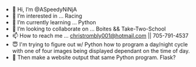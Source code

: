 - 👋 Hi, I’m @ASpeedyNiNjA
- 👀 I’m interested in ... Racing
- 🌱 I’m currently learning ... Python
- 💞️ I’m looking to collaborate on ... Boites && Take-Two-School
- 📫 How to reach me ... christrombly001@hotmail.com || 705-791-4537
- 😇 I'm trying to figure out w/ Python how to program a day/night cycle with one of four images being displayed dependant on the time of day.
- 🧐 Then make a website output that same Python program. Flask?

<!---
ASpeedyNiNjA/ASpeedyNiNjA is a ✨ special ✨ repository because its `README.md` (this file) appears on your GitHub profile.
You can click the Preview link to take a look at your changes.
--->

